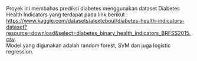 Proyek ini membahas prediksi diabetes menggunakan dataset Diabetes Health Indicators yang terdapat pada link berikut : 
https://www.kaggle.com/datasets/alexteboul/diabetes-health-indicators-dataset?resource=download&select=diabetes_binary_health_indicators_BRFSS2015.csv.  
Model yang digunakan adalah random forest, SVM dan juga logistic regression.
